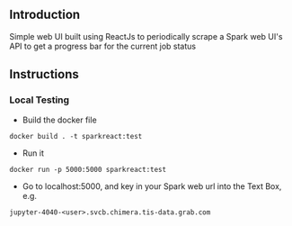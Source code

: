 ## Introduction
Simple web UI built using ReactJs to periodically scrape a Spark web UI's API to get a progress bar for the current job status

## Instructions
### Local Testing
* Build the docker file
```
docker build . -t sparkreact:test
```
* Run it 
```
docker run -p 5000:5000 sparkreact:test
```
* Go to localhost:5000, and key in your Spark web url into the Text Box, e.g.
```
jupyter-4040-<user>.svcb.chimera.tis-data.grab.com
```